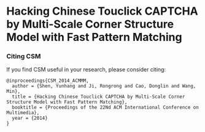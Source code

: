 # Hacking Chinese Touclick CAPTCHA by Multi-Scale Corner Structure Model with Fast Pattern Matching

### Citing CSM

If you find CSM useful in your research, please consider citing:

    @inproceedings{CSM_2014_ACMMM,
      author = {Shen, Yunhang and Ji, Rongrong and Cao, Donglin and Wang, Min},
      title = {Hacking Chinese Touclick CAPTCHA by Multi-Scale Corner Structure Model with Fast Pattern Matching},
      booktitle = {Proceedings of the 22Nd ACM International Conference on Multimedia},
      year = {2014}
    }
